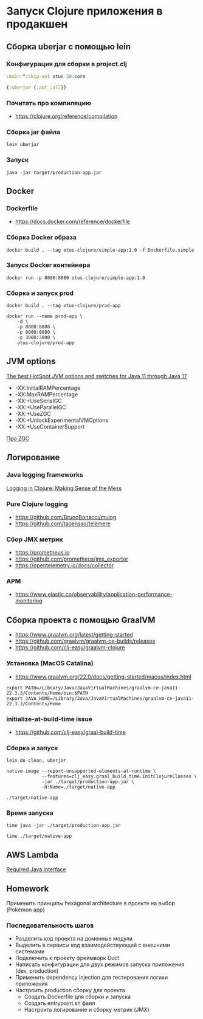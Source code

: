 # Запуск Clojure приложения в продакшен

## Сборка uberjar с помощью lein

### Конфигурация для сборки в project.clj

```clojure
:main ^:skip-aot otus-30.core

{:uberjar {:aot :all}}
```

### Почитать про компиляцию

- <https://clojure.org/reference/compilation>

### Сборка jar файла

```shell
lein uberjar
```

### Запуск

```shell
java -jar target/production-app.jar
```

## Docker

### Dockerfile

- <https://docs.docker.com/reference/dockerfile>

### Сборка Docker образа

```shell
docker build . --tag otus-clojure/simple-app:1.0 -f Dockerfile.simple
```

### Запуск Docker контейнера

```shell
docker run -p 8080:8080 otus-clojure/simple-app:1.0
```

### Сборка и запуск prod

```shell
docker build . --tag otus-clojure/prod-app

docker run --name prod-app \
    -d \
    -p 8888:8888 \
    -p 8080:8080 \
    -p 3000:3000 \
    otus-clojure/prod-app
```

## JVM options

[The best HotSpot JVM options and switches for Java 11 through Java 17](https://blogs.oracle.com/javamagazine/post/the-best-hotspot-jvm-options-and-switches-for-java-11-through-java-17)

- -XX:InitialRAMPercentage
- -XX:MaxRAMPercentage
- -XX:+UseSerialGC
- -XX:+UseParallelGC
- -XX:+UseZGC
- -XX:+UnlockExperimentalVMOptions
- -XX:+UseContainerSupport

[Про ZGC](https://habr.com/ru/articles/680038/)

## Логирование

### Java logging frameworks

[Logging in Clojure: Making Sense of the Mess](https://lambdaisland.com/blog/2020-06-12-logging-in-clojure-making-sense-of-the-mess)

### Pure Clojure logging

- <https://github.com/BrunoBonacci/mulog>
- <https://github.com/taoensso/telemere>

### Сбор JMX метрик

- <https://prometheus.io>
- <https://github.com/prometheus/jmx_exporter>
- <https://opentelemetry.io/docs/collector>

### APM
- <https://www.elastic.co/observability/application-performance-monitoring>

## Сборка проекта с помощью GraalVM

- <https://www.graalvm.org/latest/getting-started>
- <https://github.com/graalvm/graalvm-ce-builds/releases>
- <https://github.com/clj-easy/graalvm-clojure>

### Установка (MacOS Catalina)

- <https://www.graalvm.org/22.0/docs/getting-started/macos/index.html>

```shell
export PATH=/Library/Java/JavaVirtualMachines/graalvm-ce-java11-22.3.3/Contents/Home/bin:$PATH
export JAVA_HOME=/Library/Java/JavaVirtualMachines/graalvm-ce-java11-22.3.3/Contents/Home
```

### initialize-at-build-time issue

- <https://github.com/clj-easy/graal-build-time>

### Сборка и запуск

```shell
lein do clean, uberjar

native-image --report-unsupported-elements-at-runtime \
             --features=clj_easy.graal_build_time.InitClojureClasses \
             -jar ./target/production-app.jar \
             -H:Name=./target/native-app
             
./target/native-app
```

### Время запуска

```shell
time java -jar ./target/production-app.jar

time ./target/native-app
```

## AWS Lambda

[Required Java interface](https://github.com/aws/aws-lambda-java-libs/blob/main/aws-lambda-java-runtime-interface-client/README.md)

## Homework

Применить принципы hexagonal architecture в проекте на выбор (Pokemon app)

### Последовательность шагов

- Разделить код проекта на доменные модули
- Выделить в сервисы код взаимодействующий с внешними системами
- Подключить к проекту фреймворк Duct
- Написать конфигурации для двух режимов запуска приложения (dev, production)
- Применить dependency injection для тестирования логики приложения
- Настроить production сборку для проекта
  - Создать Dockerfile для сборки и запуска
  - Создать entrypoint.sh фаил
  - Настроить логирование и сборку метрик (JMX)
